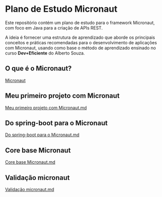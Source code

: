 # Plano de Estudo Micronaut

Este repositório contém um plano de estudo para o framework Micronaut, com foco em Java para a criação de APIs REST.

A ideia é fornecer uma estrutura de aprendizado que aborde os principais conceitos e práticas recomendadas para o desenvolvimento de aplicações com Micronaut, usando como base o método de aprendizado ensinado no curso **Dev+Eficiente** do Alberto Souza.

## O que é o Micronaut?

[Micronaut](Oque_é_o_Micronaut.md)

##  Meu primeiro projeto com Micronaut

[Meu primeiro projeto com Micronaut.md](meu_primeiro_app_micronaut.md)


## Do spring-boot para o Micronaut

[Do spring-boot para o Micronaut.md](spring_boot_to_micronaut.md)

## Core base Micronaut

[Core base Micronaut.md](core_base.md)

## Validação micronaut
[Validação micronaut.md](validação.md)
